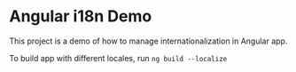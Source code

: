 # Angular i18n Demo

This project is a demo of how to manage internationalization in Angular app.

To build app with different locales, run `ng build --localize`
